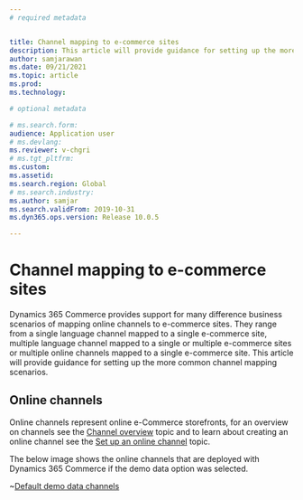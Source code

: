 ```yaml
---
# required metadata


title: Channel mapping to e-commerce sites
description: This article will provide guidance for setting up the more common channel mapping scenarios.
author: samjarawan
ms.date: 09/21/2021
ms.topic: article
ms.prod: 
ms.technology: 

# optional metadata

# ms.search.form: 
audience: Application user
# ms.devlang: 
ms.reviewer: v-chgri
# ms.tgt_pltfrm: 
ms.custom: 
ms.assetid: 
ms.search.region: Global
# ms.search.industry: 
ms.author: samjar
ms.search.validFrom: 2019-10-31
ms.dyn365.ops.version: Release 10.0.5

---
```

# Channel mapping to e-commerce sites

Dynamics 365 Commerce provides support for many difference business scenarios of mapping online channels to e-commerce sites.  They range from a single language channel mapped to a single e-commerce site, multiple language channel mapped to a single or multiple e-commerce sites or multiple online channels mapped to a single e-commerce site.  This article will provide guidance for setting up the more common channel mapping scenarios.

## Online channels

Online channels represent online e-Commerce storefronts, for an overview on channels see the [Channel overview](channels-overview.md) topic and to learn about creating an online channel see the [Set up an online channel](channel-setup-online.md) topic.

The below image shows the online channels that are deployed with Dynamics 365 Commerce if the demo data option was selected.

~[Default demo data channels](media/channel-mapping-1.png)

